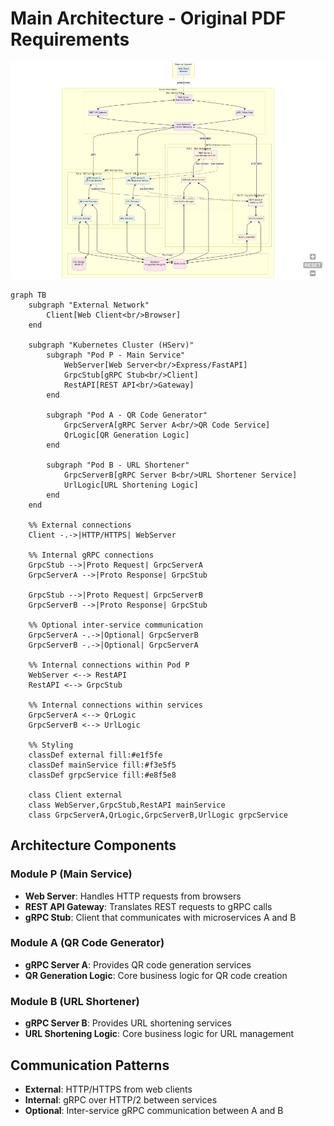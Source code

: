 # Main Architecture - Original PDF Requirements

![Main Architecture](../assets/architecture/main-architecture-3module.png)

```mermaid
graph TB
    subgraph "External Network"
        Client[Web Client<br/>Browser]
    end

    subgraph "Kubernetes Cluster (HServ)"
        subgraph "Pod P - Main Service"
            WebServer[Web Server<br/>Express/FastAPI]
            GrpcStub[gRPC Stub<br/>Client]
            RestAPI[REST API<br/>Gateway]
        end

        subgraph "Pod A - QR Code Generator"
            GrpcServerA[gRPC Server A<br/>QR Code Service]
            QrLogic[QR Generation Logic]
        end

        subgraph "Pod B - URL Shortener"
            GrpcServerB[gRPC Server B<br/>URL Shortener Service]
            UrlLogic[URL Shortening Logic]
        end
    end

    %% External connections
    Client -.->|HTTP/HTTPS| WebServer

    %% Internal gRPC connections
    GrpcStub -->|Proto Request| GrpcServerA
    GrpcServerA -->|Proto Response| GrpcStub

    GrpcStub -->|Proto Request| GrpcServerB
    GrpcServerB -->|Proto Response| GrpcStub

    %% Optional inter-service communication
    GrpcServerA -.->|Optional| GrpcServerB
    GrpcServerB -.->|Optional| GrpcServerA

    %% Internal connections within Pod P
    WebServer <--> RestAPI
    RestAPI <--> GrpcStub

    %% Internal connections within services
    GrpcServerA <--> QrLogic
    GrpcServerB <--> UrlLogic

    %% Styling
    classDef external fill:#e1f5fe
    classDef mainService fill:#f3e5f5
    classDef grpcService fill:#e8f5e8

    class Client external
    class WebServer,GrpcStub,RestAPI mainService
    class GrpcServerA,QrLogic,GrpcServerB,UrlLogic grpcService
```

## Architecture Components

### Module P (Main Service)
- **Web Server**: Handles HTTP requests from browsers
- **REST API Gateway**: Translates REST requests to gRPC calls
- **gRPC Stub**: Client that communicates with microservices A and B

### Module A (QR Code Generator)
- **gRPC Server A**: Provides QR code generation services
- **QR Generation Logic**: Core business logic for QR code creation

### Module B (URL Shortener)
- **gRPC Server B**: Provides URL shortening services
- **URL Shortening Logic**: Core business logic for URL management

## Communication Patterns
- **External**: HTTP/HTTPS from web clients
- **Internal**: gRPC over HTTP/2 between services
- **Optional**: Inter-service gRPC communication between A and B